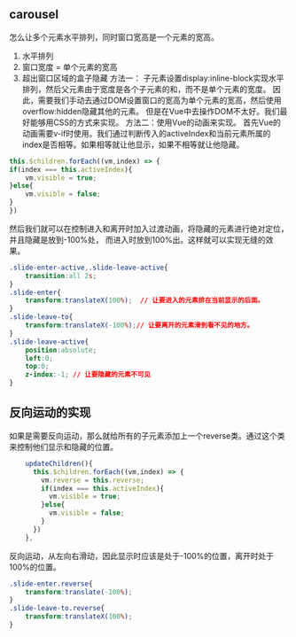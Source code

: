 ## carousel
怎么让多个元素水平排列，同时窗口宽高是一个元素的宽高。
1. 水平排列
2. 窗口宽度 = 单个元素的宽高
3. 超出窗口区域的盒子隐藏
方法一：
子元素设置display:inline-block实现水平排列，然后父元素由于宽度是各个子元素的和，而不是单个元素的宽度。
因此，需要我们手动去通过DOM设置窗口的宽高为单个元素的宽高，然后使用overflow:hidden隐藏其他的元素。
但是在Vue中去操作DOM不太好。我们最好能够用CSS的方式来实现。
方法二：使用Vue的动画来实现。
首先Vue的动画需要v-if时使用。我们通过判断传入的activeIndex和当前元素所属的index是否相等。如果相等就让他显示，如果不相等就让他隐藏。
```javascript
this.$children.forEach((vm,index) => {
if(index === this.activeIndex){
    vm.visible = true;
}else{
    vm.visible = false;
}
})
```
然后我们就可以在控制进入和离开时加入过渡动画，将隐藏的元素进行绝对定位，并且隐藏是放到-100%处，
而进入时放到100%出。这样就可以实现无缝的效果。
```css
.slide-enter-active,.slide-leave-active{
    transition:all 2s;
}
.slide-enter{
    transform:translateX(100%);  // 让要进入的元素排在当前显示的后面。
}
.slide-leave-to{
    transform:translateX(-100%);// 让要离开的元素滑到看不见的地方。
}
.slide-leave-active{
    position:absolute;
    left:0;
    top:0;
    z-index:-1; // 让要隐藏的元素不可见
}
```

## 反向运动的实现
如果是需要反向运动，那么就给所有的子元素添加上一个reverse类。通过这个类来控制他们显示和隐藏的位置。
```javascript
    updateChildren(){
      this.$children.forEach((vm,index) => {
        vm.reverse = this.reverse;
        if(index === this.activeIndex){
          vm.visible = true;
        }else{
          vm.visible = false;
        }
      })
    },
```
反向运动，从左向右滑动，因此显示时应该是处于-100%的位置，离开时处于100%的位置。
```css
.slide-enter.reverse{
    transform:translate(-100%);
}
.slide-leave-to.reverse{
    transform:translateX(100%);
}
```